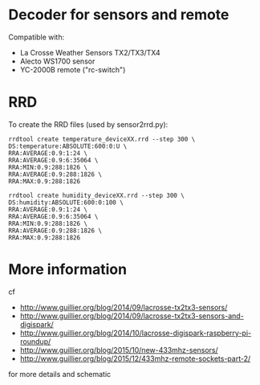 # Decoder for sensors and remote

Compatible with: 

* La Crosse Weather Sensors TX2/TX3/TX4
* Alecto WS1700 sensor
* YC-2000B remote ("rc-switch")

# RRD

To create the RRD files (used by sensor2rrd.py):

```
rrdtool create temperature_deviceXX.rrd --step 300 \
DS:temperature:ABSOLUTE:600:0:U \
RRA:AVERAGE:0.9:1:24 \
RRA:AVERAGE:0.9:6:35064 \
RRA:MIN:0.9:288:1826 \
RRA:AVERAGE:0.9:288:1826 \
RRA:MAX:0.9:288:1826
```

```
rrdtool create humidity_deviceXX.rrd --step 300 \
DS:humidity:ABSOLUTE:600:0:100 \
RRA:AVERAGE:0.9:1:24 \
RRA:AVERAGE:0.9:6:35064 \
RRA:MIN:0.9:288:1826 \
RRA:AVERAGE:0.9:288:1826 \
RRA:MAX:0.9:288:1826
```

# More information

cf 

* http://www.guillier.org/blog/2014/09/lacrosse-tx2tx3-sensors/
* http://www.guillier.org/blog/2014/09/lacrosse-tx2tx3-sensors-and-digispark/ 
* http://www.guillier.org/blog/2014/10/lacrosse-digispark-raspberry-pi-roundup/
* http://www.guillier.org/blog/2015/10/new-433mhz-sensors/
* http://www.guillier.org/blog/2015/12/433mhz-remote-sockets-part-2/

for more details and schematic

